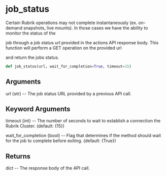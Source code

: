 # job_status

Certain Rubrik operations may not complete instantaneously (ex. on-demand snapshots, live mounts). In those cases we have the ability to monitor the status of the

job through a job status url provided in the actions API response body. This function will perform a GET operation on the provided url

and return the jobs status.

```py
def job_status(url, wait_for_completion=True, timeout=15)
```

## Arguments
url {str} -- The job status URL provided by a previous API call.


## Keyword Arguments
timeout {int} -- The number of seconds to wait to establish a connection the Rubrik Cluster. (default: {15})

wait_for_completion {bool} -- Flag that determines if the method should wait for the job to complete before exiting. (default: {True})


## Returns
dict -- The response body of the API call.



